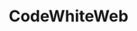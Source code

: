 ---
title: CodeWhiteWeb
github: https://github.com/CodeWhiteWeb
mode: dark
transition: 1s
score: 70.3
archetype:
- Little Bit of Everything
---
